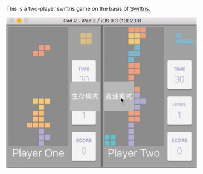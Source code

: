 This is a two-player swiftris game on the basis of [Swiftris](https://github.com/Bloc/swiftris).

![image](/CoupleSwiftris_demo.gif)

